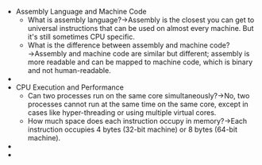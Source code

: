 - Assembly Language and Machine Code
    - What is assembly language?→Assembly is the closest you can get to universal instructions that can be used on almost every machine. But it's still sometimes CPU specific.
    - What is the difference between assembly and machine code?→Assembly and machine code are similar but different; assembly is more readable and can be mapped to machine code, which is binary and not human-readable.
- 
- CPU Execution and Performance
    - Can two processes run on the same core simultaneously?→No, two processes cannot run at the same time on the same core, except in cases like hyper-threading or using multiple virtual cores.
    - How much space does each instruction occupy in memory?→Each instruction occupies 4 bytes (32-bit machine) or 8 bytes (64-bit machine).
- 
- 
